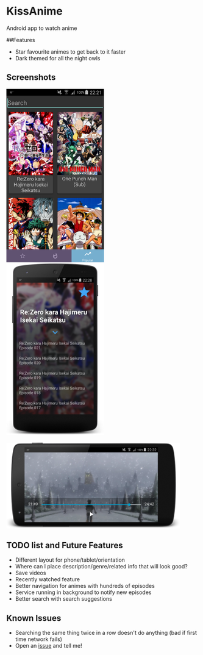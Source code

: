 # KissAnime
Android app to watch anime

##Features
- Star favourite animes to get back to it faster
- Dark themed for all the night owls

## Screenshots
<img src="/screenshots/home.png" alt="Screenshot" width="256"/>
<img src="/screenshots/episode.png" alt="Screenshot" width="256"/>
<br></br>
<img src="/screenshots/video.png" alt="Screenshot" width="455"/>

## TODO list and Future Features
- Different layout for phone/tablet/orientation
- Where can I place description/genre/related info that will look good?
- Save videos
- Recently watched feature
- Better navigation for animes with hundreds of episodes
- Service running in background to notify new episodes
- Better search with search suggestions

## Known Issues
- Searching the same thing twice in a row doesn't do anything (bad if first time network fails)
- Open an [issue](https://github.com/daose/KissAnime/issues) and tell me!
